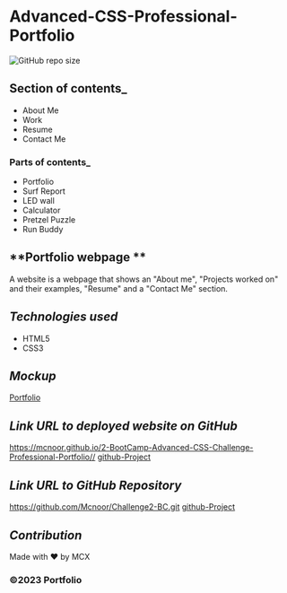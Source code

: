 # Advanced-CSS-Professional-Portfolio

![GitHub repo size](https://img.shields.io/github/repo-size/Mcnoor/Challenge2-BC)

## **Section of contents\_**

- About Me
- Work
- Resume
- Contact Me

### **Parts of contents\_**

- Portfolio
- Surf Report
- LED wall
- Calculator
- Pretzel Puzzle
- Run Buddy

## **Portfolio webpage **

A website is a webpage that shows an "About me", "Projects worked on" and their examples, "Resume" and a "Contact Me" section.

## **_Technologies used_**

- HTML5
- CSS3

## **_Mockup_**

[Portfolio](https://mcxbootcampumn.github.io/2-BootCamp-Advanced-CSS-Challenge-Professional-Portfolio/)

## **_Link URL to deployed website on GitHub_**

https://mcnoor.github.io/2-BootCamp-Advanced-CSS-Challenge-Professional-Portfolio//
[github-Project](https://github.com/MCXBootCampUMN/Horiseon)

## **_Link URL to GitHub Repository_**

https://github.com/Mcnoor/Challenge2-BC.git
[github-Project](https://github.com/Mcnoor/Challenge2-BC.git)

## **_Contribution_**

Made with ❤️ by MCX

### ©️2023 Portfolio
